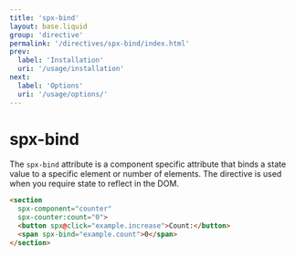 ```yaml
---
title: 'spx-bind'
layout: base.liquid
group: 'directive'
permalink: '/directives/spx-bind/index.html'
prev:
  label: 'Installation'
  uri: '/usage/installation'
next:
  label: 'Options'
  uri: '/usage/options/'
---
```


# spx-bind

The `spx-bind` attribute is a component specific attribute that binds a state value to a specific element or number of elements. The directive is used when you require state to reflect in the DOM.

<!--prettier-ignore-->
```html
<section
  spx-component="counter"
  spx-counter:count="0">
  <button spx@click="example.increase">Count:</button>
  <span spx-bind="example.count">0</span>
</section>
```
